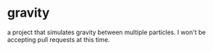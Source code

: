 gravity
=======

a project that simulates gravity between multiple particles. I won't be accepting pull requests at this time.
